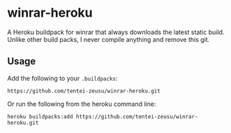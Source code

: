 # winrar-heroku

A Heroku buildpack for winrar that always downloads the latest static build.
Unlike other build packs, I never compile anything and remove this git.

## Usage

Add the following to your `.buildpacks`:

```
https://github.com/tentei-zeusu/winrar-heroku.git
```

Or run the following from the heroku command line:

```
heroku buildpacks:add https://github.com/tentei-zeusu/winrar-heroku.git
```
